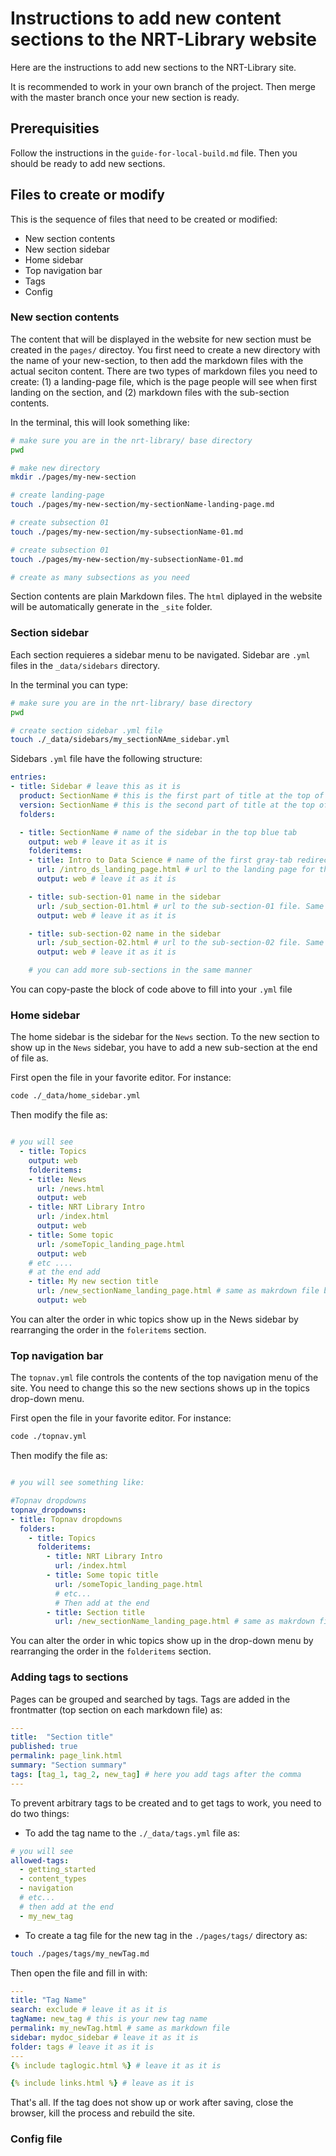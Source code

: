 # Instructions to add new content sections to the NRT-Library website

Here are the instructions to add new sections to the NRT-Library site.

It is recommended to work in your own branch of the project. Then merge with the master branch once your new section is ready.

## Prerequisities

Follow the instructions in the `guide-for-local-build.md` file. Then you should be ready to add new sections.

## Files to create or modify

This is the sequence of files that need to be created or modified:

- New section contents
- New section sidebar
- Home sidebar
- Top navigation bar
- Tags
- Config

### New section contents

The content that will be displayed in the website for new section must be created in the `pages/` directoy. You first need to create a new directory with the name of your new-section, to then add the markdown files with the actual seciton content. There are two types of markdown files you need to create: (1) a landing-page file, which is the page people will see when first landing on the section, and (2) markdown files with the sub-section contents.

In the terminal, this will look something like:

```bash
# make sure you are in the nrt-library/ base directory
pwd

# make new directory
mkdir ./pages/my-new-section

# create landing-page
touch ./pages/my-new-section/my-sectionName-landing-page.md

# create subsection 01
touch ./pages/my-new-section/my-subsectionName-01.md

# create subsection 01
touch ./pages/my-new-section/my-subsectionName-01.md

# create as many subsections as you need
```

Section contents are plain Markdown files. The `html` diplayed in the website will be automatically generate in the `_site` folder.

### Section sidebar

Each section requieres a sidebar menu to be navigated. Sidebar are `.yml` files in the `_data/sidebars` directory.

In the terminal you can type:

```bash
# make sure you are in the nrt-library/ base directory
pwd

# create section sidebar .yml file
touch ./_data/sidebars/my_sectionNAme_sidebar.yml
```

Sidebars `.yml` file have the following structure:

```yml
entries:
- title: Sidebar # leave this as it is
  product: SectionName # this is the first part of title at the top of the sidebar
  version: SectionName # this is the second part of title at the top of the sidebar
  folders:

  - title: SectionName # name of the sidebar in the top blue tab
    output: web # leave it as it is
    folderitems:
    - title: Intro to Data Science # name of the first gray-tab redirecting to the landing page
      url: /intro_ds_landing_page.html # url to the landing page for the section. Same name as the markdown file, but with a `.html` extension
      output: web # leave it as it is

    - title: sub-section-01 name in the sidebar
      url: /sub_section-01.html # url to the sub-section-01 file. Same name as the markdown file, but with a `.html` extension
      output: web # leave it as it is

    - title: sub-section-02 name in the sidebar
      url: /sub_section-02.html # url to the sub-section-02 file. Same name as the markdown file, but with a `.html` extension
      output: web # leave it as it is

    # you can add more sub-sections in the same manner
```

You can copy-paste the block of code above to fill into your `.yml` file

### Home sidebar

The home sidebar is the sidebar for the `News` section. To the new section to show up in the `News` sidebar, you have to add a new sub-section at the end of file as.

First open the file in your favorite editor. For instance:

```bash
code ./_data/home_sidebar.yml
```

Then modify the file as:

```yml

# you will see 
  - title: Topics
    output: web
    folderitems:
    - title: News
      url: /news.html
      output: web
    - title: NRT Library Intro
      url: /index.html
      output: web
    - title: Some topic
      url: /someTopic_landing_page.html
      output: web
    # etc ....
    # at the end add
    - title: My new section title
      url: /new_sectionName_landing_page.html # same as makrdown file but with html extension
      output: web
```

You can alter the order in whic topics show up in the News sidebar by rearranging the order in the `foleritems` section.

### Top navigation bar

The `topnav.yml` file controls the contents of the top navigation menu of the site. You need to change this so the new sections shows up in the topics drop-down menu.

First open the file in your favorite editor. For instance:

```bash
code ./topnav.yml
```

Then modify the file as:

```yml

# you will see something like:

#Topnav dropdowns
topnav_dropdowns:
- title: Topnav dropdowns
  folders:
    - title: Topics
      folderitems:
        - title: NRT Library Intro
          url: /index.html
        - title: Some topic title
          url: /someTopic_landing_page.html
          # etc...
          # Then add at the end
        - title: Section title
          url: /new_sectionName_landing_page.html # same as makrdown file but with html extension
```

You can alter the order in whic topics show up in the drop-down menu by rearranging the order in the `folderitems` section.

### Adding tags to sections

Pages can be grouped and searched by tags. Tags are added in the frontmatter (top section on each markdown file) as:

```yml
---
title:  "Section title"
published: true
permalink: page_link.html
summary: "Section summary"
tags: [tag_1, tag_2, new_tag] # here you add tags after the comma
---
```

To prevent arbitrary tags to be created and to get tags to work, you need to do two things:

- To add the tag name to the `./_data/tags.yml` file as:

```yml
# you will see
allowed-tags:
  - getting_started
  - content_types
  - navigation
  # etc...
  # then add at the end
  - my_new_tag
```

- To create a tag file for the new tag in the `./pages/tags/` directory as:

```bash
touch ./pages/tags/my_newTag.md
```

Then open the file and fill in with:

```yml
---
title: "Tag Name"
search: exclude # leave it as it is
tagName: new_tag # this is your new tag name
permalink: my_newTag.html # same as markdown file
sidebar: mydoc_sidebar # leave it as it is
folder: tags # leave it as it is
---
{% include taglogic.html %} # leave it as it is

{% include links.html %} # leave as it is
```

That's all. If the tag does not show up or work after saving, close the browser, kill the process and rebuild the site.

### Config file
